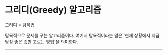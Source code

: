 # 그리디(Greedy) 알고리즘

그리디 = 탐욕법

탐욕적으로 문제를 푸는 알고리즘이다. 여기서 탐욕적이라는 말은 '현재 상황에서 지금 당장 좋은 것만 고르는 방법'을 의미한다.

----
